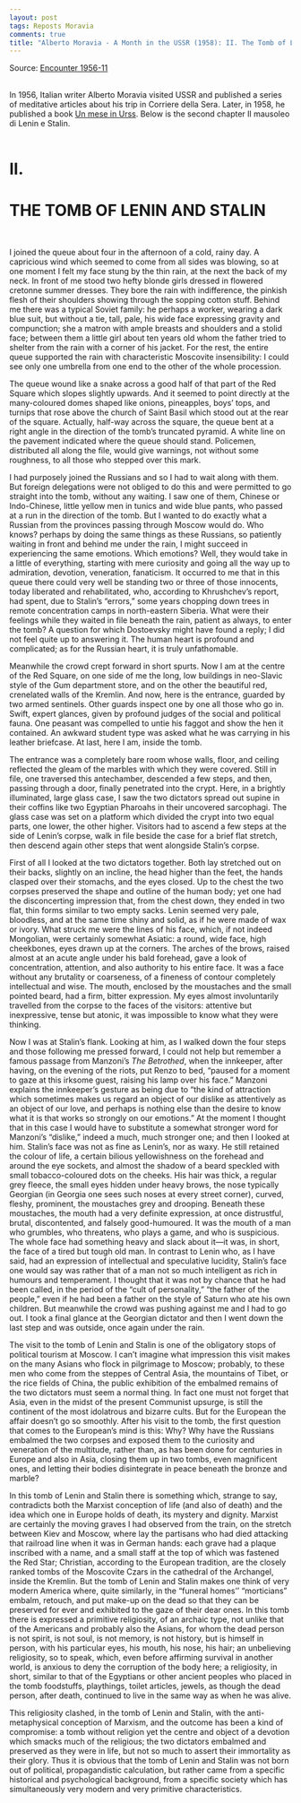 ```yaml
---
layout: post
tags: Reposts Moravia
comments: true
title: "Alberto Moravia - A Month in the USSR (1958): II. The Tomb of Lenin and Stalin"
---
```


Source: [Encounter 1956-11](https://disk.yandex.ru/i/ZYiW3fQH19TRTA)
<br><br>

In 1956, Italian writer Alberto Moravia visited USSR and published a series of meditative articles about his trip in Corriere della Sera. Later, in 1958, he published a book [Un mese in Urss](https://disk.yandex.ru/i/Pic8Vs8b1QEdJQ). Below is the second chapter Il mausoleo di Lenin e Stalin.
<br><br>

# II.

# THE TOMB OF LENIN AND STALIN
<br>

I joined the queue about four in the afternoon of a cold, rainy day. A capricious wind which seemed to come from all sides was blowing, so at one moment I felt my face stung by the thin rain, at the next the back of my neck. In front of me stood two hefty blonde girls dressed in flowered cretonne summer dresses. They bore the rain with indifference, the pinkish flesh of their shoulders showing through the sopping cotton stuff. Behind me there was a typical Soviet family: he perhaps a worker, wearing a dark blue suit, but without a tie, tall, pale, his wide face expressing gravity and compunction; she a matron with ample breasts and shoulders and a stolid face; between them a little girl about ten years old whom the father tried to shelter from the rain with a corner of his jacket. For the rest, the entire queue supported the rain with characteristic Moscovite insensibility: I could see only one umbrella from one end to the other of the whole procession.

The queue wound like a snake across a good half of that part of the Red Square which slopes slightly upwards. And it seemed to point directly at the many-coloured domes shaped like onions, pineapples, boys’ tops, and turnips that rose above the church of Saint Basil which stood out at the rear of the square. Actually, half-way across the square, the queue bent at a right angle in the direction of the tomb’s truncated pyramid. A white line on the pavement indicated where the queue should stand. Policemen, distributed all along the file, would give warnings, not without some roughness, to all those who stepped over this mark.

I had purposely joined the Russians and so I had to wait along with them. But foreign delegations were not obliged to do this and were permitted to go straight into the tomb, without any waiting. I saw one of them, Chinese or Indo-Chinese, little yellow men in tunics and wide blue pants, who passed at a run in the direction of the tomb. But I wanted to do exactly what a Russian from the provinces passing through Moscow would do. Who knows? perhaps by doing the same things as these Russians, so patiently waiting in front and behind me under the rain, I might succeed in experiencing the same emotions. Which emotions? Well, they would take in a little of everything, starting with mere curiosity and going all the way up to admiration, devotion, veneration, fanaticism. It occurred to me that in this queue there could very well be standing two or three of those innocents, today liberated and rehabilitated, who, according to Khrushchev’s report, had spent, due to Stalin’s “errors,” some years chopping down trees in remote concentration camps in north-eastern Siberia. What were their feelings while they waited in file beneath the rain, patient as always, to enter the tomb? A question for which Dostoevsky might have found a reply; I did not feel quite up to answering it. The human heart is profound and complicated; as for the Russian heart, it is truly unfathomable.

Meanwhile the crowd crept forward in short spurts. Now I am at the centre of the Red Square, on one side of me the long, low buildings in neo-Slavic style of the Gum department store, and on the other the beautiful red, crenelated walls of the Kremlin. And now, here is the entrance, guarded by two armed sentinels. Other guards inspect one by one all those who go in. Swift, expert glances, given by profound judges of the social and political fauna. One peasant was compelled to untie his faggot and show the hen it contained. An awkward student type was asked what he was carrying in his leather briefcase. At last, here I am, inside the tomb.

The entrance was a completely bare room whose walls, floor, and ceiling reflected the gleam of the marbles with which they were covered. Still in file, one traversed this antechamber, descended a few steps, and then, passing through a door, finally penetrated into the crypt. Here, in a brightly illuminated, large glass case, I saw the two dictators spread out supine in their coffins like two Egyptian Pharoahs in their uncovered sarcophagi. The glass case was set on a platform which divided the crypt into two equal parts, one lower, the other higher. Visitors had to ascend a few steps at the side of Lenin’s corpse, walk in file beside the case for a brief flat stretch, then descend again other steps that went alongside Stalin’s corpse.

First of all I looked at the two dictators together. Both lay stretched out on their backs, slightly on an incline, the head higher than the feet, the hands clasped over their stomachs, and the eyes closed. Up to the chest the two corpses preserved the shape and outline of the human body; yet one had the disconcerting impression that, from the chest down, they ended in two flat, thin forms similar to two empty sacks. Lenin seemed very pale, bloodless, and at the same time shiny and solid, as if he were made of wax or ivory. What struck me were the lines of his face, which, if not indeed Mongolian, were certainly somewhat Asiatic: a round, wide face, high cheekbones, eyes drawn up at the corners. The arches of the brows, raised almost at an acute angle under his bald forehead, gave a look of concentration, attention, and also authority to his entire face. It was a face without any brutality or coarseness, of a fineness of contour completely intellectual and wise. The mouth, enclosed by the moustaches and the small pointed beard, had a firm, bitter expression. My eyes almost involuntarily travelled from the corpse to the faces of the visitors: attentive but inexpressive, tense but atonic, it was impossible to know what they were thinking.

Now I was at Stalin’s flank. Looking at him, as I walked down the four steps and those following me pressed forward, I could not help but remember a famous passage from Manzoni’s *The Betrothed*, when the innkeeper, after having, on the evening of the riots, put Renzo to bed, “paused for a moment to gaze at this irksome guest, raising his lamp over his face.” Manzoni explains the innkeeper’s gesture as being due to “the kind of attraction which sometimes makes us regard an object of our dislike as attentively as an object of our love, and perhaps is nothing else than the desire to know what it is that works so strongly on our emotions.” At the moment I thought that in this case I would have to substitute a somewhat stronger word for Manzoni’s “dislike,” indeed a much, much stronger one; and then I looked at him. Stalin’s face was not as fine as Lenin’s, nor as waxy. He still retained the colour of life, a certain bilious yellowishness on the forehead and around the eye sockets, and almost the shadow of a beard speckled with small tobacco-coloured dots on the cheeks. His hair was thick, a regular grey fleece, the small eyes hidden under heavy brows, the nose typically Georgian (in Georgia one sees such noses at every street corner), curved, fleshy, prominent, the moustaches grey and drooping. Beneath these moustaches, the mouth had a very definite expression, at once distrustful, brutal, discontented, and falsely good-humoured. It was the mouth of a man who grumbles, who threatens, who plays a game, and who is suspicious. The whole face had something heavy and slack about it—it was, in short, the face of a tired but tough old man. In contrast to Lenin who, as I have said, had an expression of intellectual and speculative lucidity, Stalin’s face one would say was rather that of a man not so much intelligent as rich in humours and temperament. I thought that it was not by chance that he had been called, in the period of the “cult of personality,” “the father of the people,” even if he had been a father on the style of Saturn who ate his own children. But meanwhile the crowd was pushing against me and I had to go out. I took a final glance at the Georgian dictator and then I went down the last step and was outside, once again under the rain.

The visit to the tomb of Lenin and Stalin is one of the obligatory stops of political tourism at Moscow. I can’t imagine what impression this visit makes on the many Asians who flock in pilgrimage to Moscow; probably, to these men who come from the steppes of Central Asia, the mountains of Tibet, or the rice fields of China, the public exhibition of the embalmed remains of the two dictators must seem a normal thing. In fact one must not forget that Asia, even in the midst of the present Communist upsurge, is still the continent of the most idolatrous and bizarre cults. But for the European the affair doesn’t go so smoothly. After his visit to the tomb, the first question that comes to the European’s mind is this: Why? Why have the Russians embalmed the two corpses and exposed them to the curiosity and veneration of the multitude, rather than, as has been done for centuries in Europe and also in Asia, closing them up in two tombs, even magnificent ones, and letting their bodies disintegrate in peace beneath the bronze and marble?

In this tomb of Lenin and Stalin there is something which, strange to say, contradicts both the Marxist conception of life (and also of death) and the idea which one in Europe holds of death, its mystery and dignity. Marxist are certainly the moving graves I had observed from the train, on the stretch between Kiev and Moscow, where lay the partisans who had died attacking that railroad line when it was in German hands: each grave had a plaque inscribed with a name, and a small staff at the top of which was fastened the Red Star; Christian, according to the European tradition, are the closely ranked tombs of the Moscovite Czars in the cathedral of the Archangel, inside the Kremlin. But the tomb of Lenin and Stalin makes one think of very modern America where, quite similarly, in the “funeral homes’’ “morticians” embalm, retouch, and put make-up on the dead so that they can be preserved for ever and exhibited to the gaze of their dear ones. In this tomb there is expressed a primitive religiosity, of an archaic type, not unlike that of the Americans and probably also the Asians, for whom the dead person is not spirit, is not soul, is not memory, is not history, but is himself in person, with his particular eyes, his mouth, his nose, his hair; an unbelieving religiosity, so to speak, which, even before affirming survival in another world, is anxious to deny the corruption of the body here; a religiosity, in short, similar to that of the Egyptians or other ancient peoples who placed in the tomb foodstuffs, playthings, toilet articles, jewels, as though the dead person, after death, continued to live in the same way as when he was alive.

This religiosity clashed, in the tomb of Lenin and Stalin, with the anti-metaphysical conception of Marxism, and the outcome has been a kind of compromise: a tomb without religion yet the centre and object of a devotion which smacks much of the religious; the two dictators embalmed and preserved as they were in life, but not so much to assert their immortality as their glory. Thus it is obvious that the tomb of Lenin and Stalin was not born out of political, propagandistic calculation, but rather came from a specific historical and psychological background, from a specific society which has simultaneously very modern and very primitive characteristics.